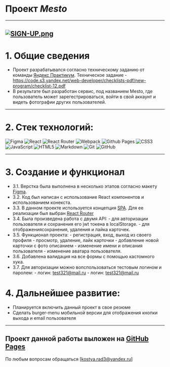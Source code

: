 # Проект **_Mesto_**

---

## [![SIGN-UP.png](https://i.postimg.cc/445M7LPn/SIGN-UP.png)](https://kostyarad3.github.io/react-mesto-auth/)

# 1. Общие сведения

- Проект разрабатывался согласно техническому заданию от команды [Яндекс Практикум](https://practicum.yandex.ru/ "Яндекс Практикум"). Техническое задание - https://code.s3.yandex.net/web-developer/checklists-pdf/new-program/checklist-12.pdf
- В результате был разработан сервис, под названием Mesto, где пользователь может зарегестрироваться, войти в свой аккаунт и видеть фотографии других пользователей.

---

# 2. Стек технологий:

![Figma](https://img.shields.io/badge/figma-%23F24E1E.svg?style=for-the-badge&logo=figma&logoColor=white)
![React](https://img.shields.io/badge/react-%2320232a.svg?style=for-the-badge&logo=react&logoColor=%2361DAFB)
![React Router](https://img.shields.io/badge/React_Router-CA4245?style=for-the-badge&logo=react-router&logoColor=white)
![Webpack](https://img.shields.io/badge/webpack-%238DD6F9.svg?style=for-the-badge&logo=webpack&logoColor=black)
![Github Pages](https://img.shields.io/badge/github%20pages-121013?style=for-the-badge&logo=github&logoColor=white)
![CSS3](https://img.shields.io/badge/css3-%231572B6.svg?style=for-the-badge&logo=css3&logoColor=white)
![JavaScript](https://img.shields.io/badge/javascript-%23323330.svg?style=for-the-badge&logo=javascript&logoColor=%23F7DF1E)
![HTML5](https://img.shields.io/badge/html5-%23E34F26.svg?style=for-the-badge&logo=html5&logoColor=white)
![Markdown](https://img.shields.io/badge/markdown-%23000000.svg?style=for-the-badge&logo=markdown&logoColor=white)
![Git](https://img.shields.io/badge/git-%23F05033.svg?style=for-the-badge&logo=git&logoColor=white)
![GitHub](https://img.shields.io/badge/github-%23121011.svg?style=for-the-badge&logo=github&logoColor=white)

---

# 3. Coздание и функционал

- 3.1. Верстка была выполнена в несколько этапов согласно макету [Figma](https://www.figma.com/file/5H3gsn5lIGPwzBPby9jAOo/Sprint-14-Rnode-id=0%3A1 "Макет Figma").
- 3.2. Код был написан с использование React компонентов и использованием конекста.
- 3.3. В данном проекте используется концепция [SPA](https://thecode.media/spa/ "SPA"). Для ее реализации был выбран [React Router](https:reactrouter.com/en/main/start/overview "React Router")
- 3.4. Была произведена работа с двумя API: - для авторизации пользователя и сохранения его jwt токена в localStorage. - для отображениясохранения, удаления и лайка карточек.
- 3.5. Функционал проектa: - регистрация, вход, выход из своего профиля - просмотр, удаление, лайк карточки - добавление новой карточки с фото описанием - изменение имени и описания пользователя - изменение аватара пользователя.
- 3.6. Добавлена валидация на все формы с помощью кастомного хука.
- 3.7. Для авторизации можно вопспользоваться тестовым логином и паролем: - логин: test321@mail.ru - логин: test321@mail.ru

# 4. Дальнейшее развитие:

- Планируется включить данный проект в свое резюме
- Сделать burger-menu мобильной версии для отображения кнопки выхода и email пользователя

---

## Проект данной работы выложен на [GitHub Pages](https://kostyarad3.github.io/react-mesto-auth/ "GitHub Pages")

По любым вопросам обращаться [kostya.rad3@yandex.ru]
